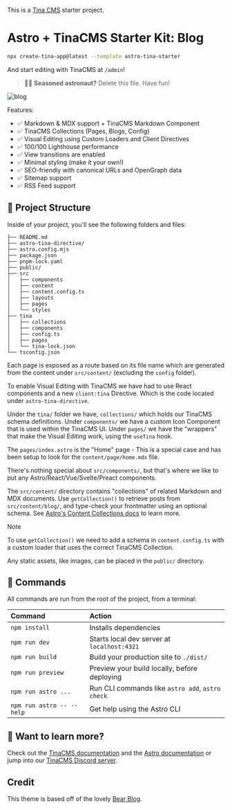 This is a [Tina CMS](https://tina.io/) starter project.

# Astro + TinaCMS Starter Kit: Blog

```sh
npx create-tina-app@latest --template astro-tina-starter
```

And start editing with TinaCMS at `/admin`! 


> 🧑‍🚀 **Seasoned astronaut?** Delete this file. Have fun!

![blog](https://github.com/withastro/astro/assets/2244813/ff10799f-a816-4703-b967-c78997e8323d)

Features:

- ✅ Markdown & MDX support + TinaCMS Markdown Component
- ✅ TinaCMS Collections (Pages, Blogs, Config)
- ✅ Visual Editing using Custom Loaders and Client Directives
- ✅ 100/100 Lighthouse performance
- ✅ View transitions are enabled 
- ✅ Minimal styling (make it your own!)
- ✅ SEO-friendly with canonical URLs and OpenGraph data
- ✅ Sitemap support
- ✅ RSS Feed support


## 🚀 Project Structure

Inside of your project, you'll see the following folders and files:

```text
├── README.md
├── astro-tina-directive/
├── astro.config.mjs
├── package.json
├── pnpm-lock.yaml
├── public/
├── src
│   ├── components
│   ├── content
│   ├── content.config.ts
│   ├── layouts
│   ├── pages
│   └── styles
├── tina
│   ├── collections
│   ├── components
│   ├── config.ts
│   ├── pages
│   └── tina-lock.json
└── tsconfig.json
```

Each page is exposed as a route based on its file name which are generated from the content under `src/content/` (excluding the `config` folder). 

To enable Visual Editing with TinaCMS we have had to use React components and a new `client:tina` Directive. Which is the code located under `astro-tina-directive`. 

Under the `tina/` folder we have, `collections/` which holds our TinaCMS schema definitions. Under `components/` we have a custom Icon Component that is used within the TinaCMS UI. Under `pages/` we have the "wrappers" that make the Visual Editing work, using the `useTina` hook. 

The `pages/index.astro` is the "Home" page - This is a special case and has been setup to look for the `content/page/home.mdx` file. 

There's nothing special about `src/components/`, but that's where we like to put any Astro/React/Vue/Svelte/Preact components.

The `src/content/` directory contains "collections" of related Markdown and MDX documents. Use `getCollection()` to retrieve posts from `src/content/blog/`, and type-check your frontmatter using an optional schema. See [Astro's Content Collections docs](https://docs.astro.build/en/guides/content-collections/) to learn more.

> [!NOTE]
> To use `getCollection()` we need to add a schema in `content.config.ts` with a custom loader that uses the correct TinaCMS Collection.


Any static assets, like images, can be placed in the `public/` directory.

## 🧞 Commands

All commands are run from the root of the project, from a terminal:

| Command                   | Action                                           |
| :------------------------ | :----------------------------------------------- |
| `npm install`             | Installs dependencies                            |
| `npm run dev`             | Starts local dev server at `localhost:4321`      |
| `npm run build`           | Build your production site to `./dist/`          |
| `npm run preview`         | Preview your build locally, before deploying     |
| `npm run astro ...`       | Run CLI commands like `astro add`, `astro check` |
| `npm run astro -- --help` | Get help using the Astro CLI                     |

## 👀 Want to learn more?

Check out the [TinaCMS documentation](https://tina.io/docs) and the [Astro documentation](https://docs.astro.build) or jump into our [TinaCMS Discord server](https://discord.gg/cG2UNREu).

## Credit

This theme is based off of the lovely [Bear Blog](https://github.com/HermanMartinus/bearblog/).
